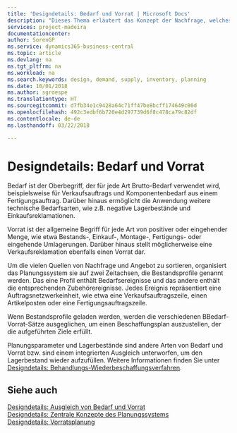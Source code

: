 ```yaml
---
title: 'Designdetails: Bedarf und Vorrat | Microsoft Docs'
description: "Dieses Thema erläutert das Konzept der Nachfrage, welches der allgemeine Begriff ist für jede Art Brutto-Bedarf, wie beispielsweise für Verkaufsauftrags und Komponentenbedarf aus einem Fertigungsauftrag."
services: project-madeira
documentationcenter: 
author: SorenGP
ms.service: dynamics365-business-central
ms.topic: article
ms.devlang: na
ms.tgt_pltfrm: na
ms.workload: na
ms.search.keywords: design, demand, supply, inventory, planning
ms.date: 10/01/2018
ms.author: sgroespe
ms.translationtype: HT
ms.sourcegitcommit: d7fb34e1c9428a64c71ff47be8bcff174649c00d
ms.openlocfilehash: 492c3edbf6b720e4d297739d6f8c478ca79c82df
ms.contentlocale: de-de
ms.lasthandoff: 03/22/2018

---
```

# <a name="design-details-demand-and-supply"></a>Designdetails: Bedarf und Vorrat
Bedarf ist der Oberbegriff, der für jede Art Brutto-Bedarf verwendet wird, beispielsweise für Verkaufsauftrags und Komponentenbedarf aus einem Fertigungsauftrag. Darüber hinaus ermöglicht die Anwendung weitere technische Bedarfsarten, wie z.B. negative Lagerbestände und Einkaufsreklamationen.  
  
Vorrat ist der allgemeine Begriff für jede Art von positiver oder eingehender Menge, wie etwa Bestands-, Einkauf-, Montage-, Fertigungs- oder eingehende Umlagerungen. Darüber hinaus stellt möglicherweise eine Verkaufsreklamation ebenfalls einen Vorrat dar.  
  
Um die vielen Quellen von Nachfrage und Angebot zu sortieren, organisiert das Planungssystem sie auf zwei Zeitachsen, die Bestandsprofile genannt werden. Das eine Profil enthält Bedarfsereignisse und das andere enthält die entsprechenden Zubehörereignisse. Jedes Ereignis repräsentiert eine Auftragsnetzwerkeinheit, wie etwa eine Verkaufsauftragszeile, einen Artikelposten oder eine Fertigungsauftragszeile.  
  
Wenn Bestandsprofile geladen werden, werden die verschiedenen BBedarf-Vorrat-Sätze ausgeglichen, um einen Beschaffungsplan auszustellen, der die aufgeführten Ziele erfüllt.  
  
Planungsparameter und Lagerbestände sind andere Arten von Bedarf und Vorrat bzw. sind einem integrierten Ausgleich unterworfen, um den Lagerbestand wieder aufzufüllen. Weitere Informationen finden Sie unter [Designdetails: Behandlungs-Wiederbeschaffungsverfahren](design-details-handling-reordering-policies.md).  
  
## <a name="see-also"></a>Siehe auch  
[Designdetails: Ausgleich von Bedarf und Vorrat](design-details-balancing-demand-and-supply.md)   
[Designdetails: Zentrale Konzepte des Planungssystems](design-details-central-concepts-of-the-planning-system.md)   
[Designdetails: Vorratsplanung](design-details-supply-planning.md)
